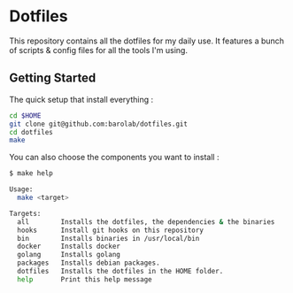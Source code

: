 # Dotfiles

This repository contains all the dotfiles for my daily use. It features a bunch of scripts & config files for all the tools I'm using.

## Getting Started

The quick setup that install everything :

```sh
cd $HOME
git clone git@github.com:barolab/dotfiles.git
cd dotfiles
make
```

You can also choose the components you want to install :

```sh
$ make help

Usage:
  make <target>

Targets:
  all        Installs the dotfiles, the dependencies & the binaries
  hooks      Install git hooks on this repository
  bin        Installs binaries in /usr/local/bin
  docker     Installs docker
  golang     Installs golang
  packages   Installs debian packages.
  dotfiles   Installs the dotfiles in the HOME folder.
  help       Print this help message
```
